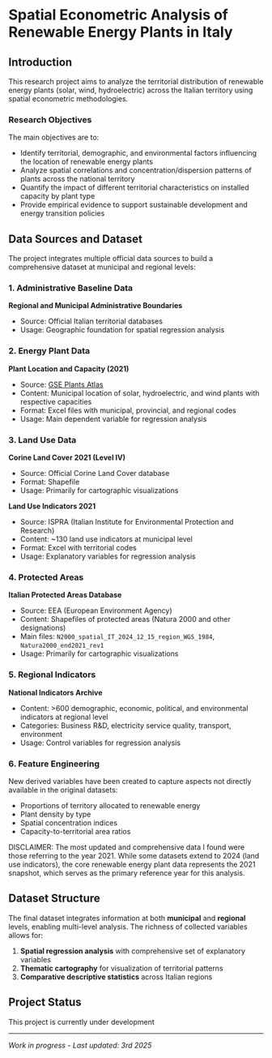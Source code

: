 # Spatial Econometric Analysis of Renewable Energy Plants in Italy

## Introduction

This research project aims to analyze the territorial distribution of renewable energy plants (solar, wind, hydroelectric) across the Italian territory using spatial econometric methodologies.

### Research Objectives

The main objectives are to:
- Identify territorial, demographic, and environmental factors influencing the location of renewable energy plants
- Analyze spatial correlations and concentration/dispersion patterns of plants across the national territory
- Quantify the impact of different territorial characteristics on installed capacity by plant type
- Provide empirical evidence to support sustainable development and energy transition policies

## Data Sources and Dataset
The project integrates multiple official data sources to build a comprehensive dataset at municipal and regional levels:

### 1. Administrative Baseline Data
**Regional and Municipal Administrative Boundaries**
- Source: Official Italian territorial databases
- Usage: Geographic foundation for spatial regression analysis

### 2. Energy Plant Data
**Plant Location and Capacity (2021)**
- Source: [GSE Plants Atlas](https://atla.gse.it/atlaimpianti/project/Atlaimpianti_Internet.html)
- Content: Municipal location of solar, hydroelectric, and wind plants with respective capacities
- Format: Excel files with municipal, provincial, and regional codes
- Usage: Main dependent variable for regression analysis

### 3. Land Use Data
**Corine Land Cover 2021 (Level IV)**
- Source: Official Corine Land Cover database
- Format: Shapefile
- Usage: Primarily for cartographic visualizations

**Land Use Indicators 2021** 
- Source: ISPRA (Italian Institute for Environmental Protection and Research)
- Content: ~130 land use indicators at municipal level
- Format: Excel with territorial codes
- Usage: Explanatory variables for regression analysis

### 4. Protected Areas
**Italian Protected Areas Database**
- Source: EEA (European Environment Agency)
- Content: Shapefiles of protected areas (Natura 2000 and other designations)
- Main files: `N2000_spatial_IT_2024_12_15_region_WGS_1984`, `Natura2000_end2021_rev1`
- Usage: Primarily for cartographic visualizations

### 5. Regional Indicators 
**National Indicators Archive**
- Content: >600 demographic, economic, political, and environmental indicators at regional level
- Categories: Business R&D, electricity service quality, transport, environment
- Usage: Control variables for regression analysis

### 6. Feature Engineering
New derived variables have been created to capture aspects not directly available in the original datasets:
- Proportions of territory allocated to renewable energy
- Plant density by type
- Spatial concentration indices
- Capacity-to-territorial area ratios


DISCLAIMER: The most updated and comprehensive data I found were those referring to the year 2021. While some datasets extend to 2024 (land use indicators), the core renewable energy plant data represents the 2021 snapshot, which serves as the primary reference year for this analysis.

## Dataset Structure

The final dataset integrates information at both **municipal** and **regional** levels, enabling multi-level analysis. 
The richness of collected variables allows for:

1. **Spatial regression analysis** with comprehensive set of explanatory variables
2. **Thematic cartography** for visualization of territorial patterns
3. **Comparative descriptive statistics** across Italian regions

## Project Status

This project is currently under development

---

*Work in progress - Last updated: 3rd 2025*
